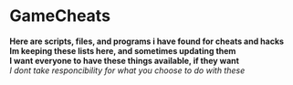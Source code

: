 # GameCheats
**Here are scripts, files, and programs i have found for cheats and hacks**  
**Im keeping these lists here, and sometimes updating them**  
**I want everyone to have these things available, if they want**  
*I dont take responcibility for what you choose to do with these*  
